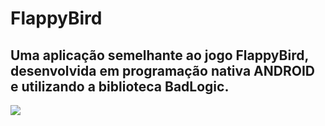 # FlappyBird
## Uma aplicação semelhante ao jogo FlappyBird, desenvolvida em programação nativa ANDROID e utilizando a biblioteca BadLogic.

![](flappyBird.gif)
